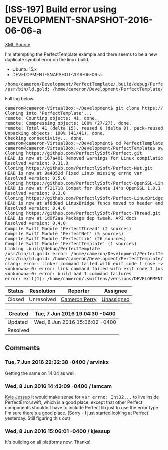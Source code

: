 # [ISS-197] Build error using DEVELOPMENT-SNAPSHOT-2016-06-06-a

[XML Source](./xml/ISS-197.xml)
<p><p>I'm attempting the PerfectTemplate example and there seems to be a new duplicate symbol error on the linux build.</p>

<ul>
	<li>Ubuntu 15.x</li>
	<li>DEVELOPMENT-SNAPSHOT-2016-06-06-a</li>
</ul>


<div class="code panel" style="border-width: 1px;"><div class="codeContent panelContent">
<pre class="code-java">
/home/cameron/Development/PerfectTemplate/.build/debug/PerfectLib.build/PerfectError.swift.o: multiple definition of 'linux_errno'
/usr/bin/ld.gold: /home/cameron/Development/PerfectTemplate/.build/debug/PerfectNet.build/Net.swift.o: previous definition here
</pre>
</div></div>

<p>Full log below.</p>

<div class="code panel" style="border-width: 1px;"><div class="codeContent panelContent">
<pre class="code-java">
cameron@cameron-VirtualBox:~/Development$ git clone https:<span class="code-comment">//github.com/PerfectlySoft/PerfectTemplate.git
</span>Cloning into 'PerfectTemplate'...
remote: Counting objects: 41, done.
remote: Compressing objects: 100% (27/27), done.
remote: Total 41 (delta 15), reused 0 (delta 0), pack-reused 14
Unpacking objects: 100% (41/41), done.
Checking connectivity... done.
cameron@cameron-VirtualBox:~/Development$ cd PerfectTemplate/
cameron@cameron-VirtualBox:~/Development/PerfectTemplate$ swift build
Cloning https:<span class="code-comment">//github.com/PerfectlySoft/Perfect.git
</span>HEAD is now at 167a401 Removed warnings <span class="code-keyword">for</span> Linux compilation
Resolved version: 0.31.0
Cloning https:<span class="code-comment">//github.com/PerfectlySoft/Perfect-Net.git
</span>HEAD is now at 9a4052d Fixed Linux missing errno <span class="code-keyword">var</span>
Resolved version: 0.5.0
Cloning https:<span class="code-comment">//github.com/PerfectlySoft/Perfect-OpenSSL-Linux.git
</span>HEAD is now at f721718 Compat <span class="code-keyword">for</span> Ubuntu 14's OpenSSL 1.0.1
Resolved version: 0.3.0
Cloning https:<span class="code-comment">//github.com/PerfectlySoft/Perfect-LinuxBridge.git
</span>HEAD is now at af6d8ad LinuxBridge funcs moved to header and extern inlined
Resolved version: 0.4.0
Cloning https:<span class="code-comment">//github.com/PerfectlySoft/Perfect-<span class="code-object">Thread</span>.git
</span>HEAD is now at 1d9f2aa Package dep tweak. API docs
Resolved version: 0.4.0
Compile Swift Module 'PerfectThread' (2 sources)
Compile Swift Module 'PerfectNet' (5 sources)
Compile Swift Module 'PerfectLib' (26 sources)
Compile Swift Module 'PerfectTemplate' (1 sources)
Linking .build/debug/PerfectTemplate
/usr/bin/ld.gold: error: /home/cameron/Development/PerfectTemplate/.build/debug/PerfectLib.build/PerfectError.swift.o: multiple definition of 'linux_errno'
/usr/bin/ld.gold: /home/cameron/Development/PerfectTemplate/.build/debug/PerfectNet.build/Net.swift.o: previous definition here
clang: error: linker command failed with exit code 1 (use -v to see invocation)
&lt;unknown&gt;:0: error: link command failed with exit code 1 (use -v to see invocation)
&lt;unknown&gt;:0: error: build had 1 command failures
error: exit(1): /home/cameron/.swiftenv/versions/DEVELOPMENT-SNAPSHOT-2016-06-06-a/usr/bin/swift-build-tool -f /home/cameron/Development/PerfectTemplate/.build/debug.yaml
</pre>
</div></div></p>





Status|Resolution|Reporter|Assignee
------|----------|--------|--------
Closed|Unresolved|[Cameron Perry](iamcam)|[Unassigned]($-1)





Created|Tue, 7 Jun 2016 19:04:30 -0400
-------|--------------
Updated|Wed, 8 Jun 2016 15:06:02 -0400
Resolved|


## Comments




### Tue, 7 Jun 2016 22:32:38 -0400 / arvinkx 

<p><p>Getting the same on 14.04 as well.</p></p>


### Wed, 8 Jun 2016 14:43:09 -0400 / iamcam 

<p><p><a href="http://jira.perfect.org:8080/secure/ViewProfile.jspa?name=kjessup" class="user-hover" rel="kjessup">Kyle Jessup</a> It would make sense for <tt>var errno: Int32...</tt> to live inside PerfectError.swift, which is a good place, except that other Perfect components shouldn't have to include Perfect lib just to use the error type. I'm sure there's a good place. (Sorry - I just started looking at Perfect yesterday. Still figuring this out)</p></p>


### Wed, 8 Jun 2016 15:06:01 -0400 / kjessup 

<p><p>It's building on all platforms now. Thanks!</p></p>


